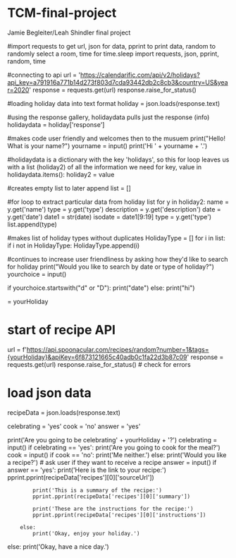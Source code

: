# TCM-final-project
Jamie Begleiter/Leah Shindler final project

#import requests to get url, json for data, pprint to print data, random to randomly select a room, time for time.sleep
import requests, json, pprint, random, time

#connecting to api
url = 'https://calendarific.com/api/v2/holidays?api_key=a791916a771b14d273f803d7cda93442db2c8cb3&country=US&year=2020'
response = requests.get(url)
response.raise_for_status()

#loading holiday data into text format
holiday = json.loads(response.text)

#using the response gallery, holidaydata pulls just the response (info)
holidaydata = holiday['response']

#makes code user friendly and welcomes then to the musuem
print("Hello! What is your name?")
yourname = input()
print('Hi ' + yourname + '.')

#holidaydata is a dictionary with the key 'holidays', so this for loop leaves us with a list (holiday2) of all the information we need
for key, value in holidaydata.items():
    holiday2 = value

#creates empty list to later append
list = []

#for loop to extract particular data from holiday list
for y in holiday2:
    name = y.get('name')
    type = y.get('type')
    description = y.get('description')
    date = y.get('date')
    date1 = str(date)
    isodate = date1[9:19]
    type = y.get('type')
    list.append(type)

#makes list of holiday types without duplicates
HolidayType = []
for i in list:
    if i not in HolidayType:
        HolidayType.append(i)

#continues to increase user friendliness by asking how they'd like to search for holiday
print("Would you like to search by date or type of holiday?")
yourchoice = input()

if yourchoice.startswith("d" or "D"):
    print("date")
else:
    print("hi")
    
    
 = yourHoliday 
 
 # start of recipe API

url = f'https://api.spoonacular.com/recipes/random?number=1&tags={yourHoliday}&apiKey=6f873121665c40adb0c1fa22d3b87c09'
response = requests.get(url)
response.raise_for_status()  # check for errors

# load json data
recipeData = json.loads(response.text)

celebrating = 'yes'
cook = 'no'
answer = 'yes'

print('Are you going to be celebrating' + yourHoliday + '?')
celebrating = input()
if celebrating == 'yes':
    print('Are you going to cook for the meal?')
    cook = input()
    if cook == 'no':
        print('Me neither.')
    else:
        print('Would you like a recipe?')  # ask user if they want to receive a recipe
        answer = input()
        if answer == 'yes':
            print('Here is the link to your recipe:')
            pprint.pprint(recipeData['recipes'][0]['sourceUrl'])

            print('This is a summary of the recipe:')
            pprint.pprint(recipeData['recipes'][0]['summary'])

            print('These are the instructions for the recipe:')
            pprint.pprint(recipeData['recipes'][0]['instructions'])

        else:
            print('Okay, enjoy your holiday.')
else:
    print('Okay, have a nice day.')








